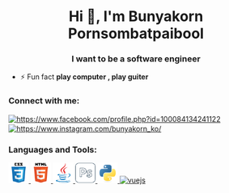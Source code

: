 <h1 align="center">Hi 👋, I'm Bunyakorn Pornsombatpaibool</h1>
<h3 align="center">I want to be a software engineer</h3>

- ⚡ Fun fact **play computer , play guiter**

<h3 align="left">Connect with me:</h3>
<p align="left">
<a href="https://www.facebook.com/profile.php?id=100084134241122" target="blank"><img align="center" src="https://raw.githubusercontent.com/rahuldkjain/github-profile-readme-generator/master/src/images/icons/Social/facebook.svg" alt="https://www.facebook.com/profile.php?id=100084134241122" height="30" width="40" /></a>
<a href="https://www.instagram.com/bunyakorn_ko/" target="blank"><img align="center" src="https://raw.githubusercontent.com/rahuldkjain/github-profile-readme-generator/master/src/images/icons/Social/instagram.svg" alt="https://www.instagram.com/bunyakorn_ko/" height="30" width="40" /></a>
</p>

<h3 align="left">Languages and Tools:</h3>
<p align="left"> <a href="https://www.w3schools.com/css/" target="_blank" rel="noreferrer"> <img src="https://raw.githubusercontent.com/devicons/devicon/master/icons/css3/css3-original-wordmark.svg" alt="css3" width="40" height="40"/> </a> <a href="https://www.w3.org/html/" target="_blank" rel="noreferrer"> <img src="https://raw.githubusercontent.com/devicons/devicon/master/icons/html5/html5-original-wordmark.svg" alt="html5" width="40" height="40"/> </a> <a href="https://www.java.com" target="_blank" rel="noreferrer"> <img src="https://raw.githubusercontent.com/devicons/devicon/master/icons/java/java-original.svg" alt="java" width="40" height="40"/> </a> <a href="https://www.photoshop.com/en" target="_blank" rel="noreferrer"> <img src="https://raw.githubusercontent.com/devicons/devicon/master/icons/photoshop/photoshop-line.svg" alt="photoshop" width="40" height="40"/> </a> <a href="https://www.python.org" target="_blank" rel="noreferrer"> <img src="https://raw.githubusercontent.com/devicons/devicon/master/icons/python/python-original.svg" alt="python" width="40" height="40"/> </a> 
<a href="https://vuejs.org/guide/introduction.html" target="_blank" rel="noreferrer"> <img src="https://www.google.com/url?sa=i&url=https%3A%2F%2Fobjectcomputing.com%2Fresources%2Fpublications%2Fsett%2Fjanuary-2018-room-with-a-vue-part-1&psig=AOvVaw3VuxWVMI3u72ndlZdNLDHD&ust=1722252012010000&source=images&cd=vfe&opi=89978449&ved=0CBEQjRxqFwoTCJjPsu3OyYcDFQAAAAAdAAAAABAK" alt="vuejs" width="40" height="40"/> </a> </p>
